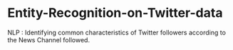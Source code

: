 # Entity-Recognition-on-Twitter-data
NLP : Identifying common characteristics of Twitter followers according to the News Channel followed.
